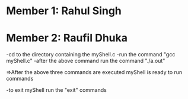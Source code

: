
# Member 1: Rahul Singh 
# Member 2: Raufil Dhuka 

-cd to the directory containing the myShell.c 
-run the command "gcc myShell.c"
-after the above command run the command "./a.out"


=>After the above three commands are executed myShell is ready to run commands 

-to exit myShell run the "exit" commands 